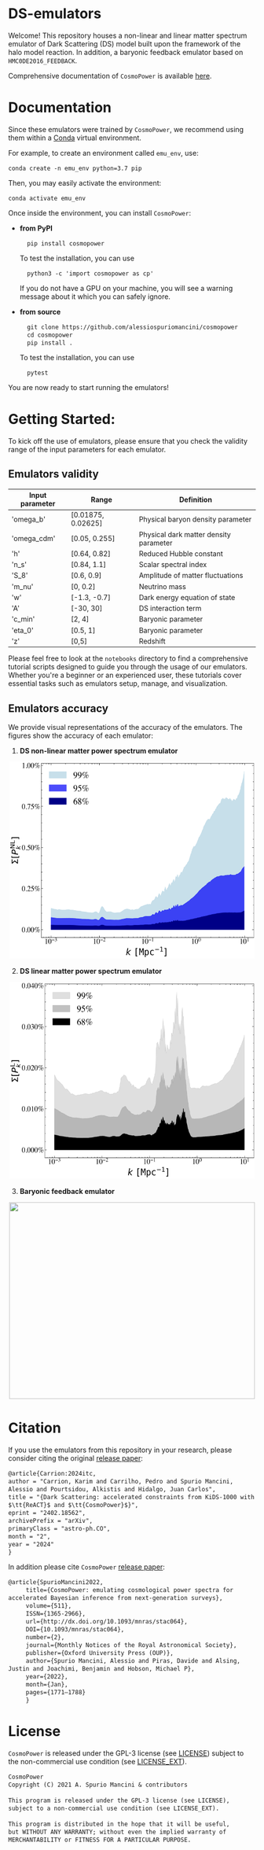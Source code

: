# DS-emulators

Welcome! This repository houses a non-linear and linear matter spectrum emulator of Dark Scattering (DS) model built upon the framework of the halo model reaction. In addition, a baryonic feedback emulator based on ``HMC0DE2016_FEEDBACK``. 

Comprehensive documentation of ``CosmoPower`` is available [here](https://alessiospuriomancini.github.io/cosmopower).

# Documentation

Since these emulators were trained by ``CosmoPower``, we recommend using them within a [Conda](https://docs.conda.io/projects/conda/en/latest/index.html) virtual environment. 

For example, to create an environment called ``emu_env``, use:

    conda create -n emu_env python=3.7 pip

Then, you may easily activate the environment:

    conda activate emu_env

Once inside the environment, you can install ``CosmoPower``:

- **from PyPI**

        pip install cosmopower

    To test the installation, you can use

        python3 -c 'import cosmopower as cp'
    
    If you do not have a GPU on your machine, you will see a warning message about it which you can safely ignore.

- **from source**

        git clone https://github.com/alessiospuriomancini/cosmopower
        cd cosmopower
        pip install .

    To test the installation, you can use

        pytest

You are now ready to start running the emulators! 


# Getting Started:

To kick off the use of emulators, please ensure that you check the validity range of the input parameters for each emulator. 

## Emulators validity

|  Input parameter   |   Range   |    Definition   |
|   ---------   | ------------ | ------------ |
|   'omega_b'   | [0.01875, 0.02625] | Physical baryon density parameter |
|   'omega_cdm' | [0.05, 0.255] | Physical dark matter density parameter |
|      'h'      | [0.64, 0.82] | Reduced Hubble constant |
|     'n_s'     | [0.84, 1.1]  | Scalar spectral index |
|     'S_8'     | [0.6, 0.9] | Amplitude of matter fluctuations |
|     'm_nu'     | [0, 0.2] | Neutrino mass |
|      'w'      | [-1.3, -0.7] | Dark energy equation of state |
|      'A'      | [-30, 30] | DS interaction term |
|    'c_min'    | [2, 4] | Baryonic parameter |
|    'eta_0'    | [0.5, 1] | Baryonic parameter |
|      'z'      | [0,5] | Redshift |


Please feel free to look at the `notebooks` directory to find a comprehensive tutorial scripts designed to guide you through the usage of our emulators. Whether you're a beginner or an experienced user, these tutorials cover essential tasks such as emulators setup, manage, and visualization.

## Emulators accuracy

We provide visual representations of the accuracy of the emulators. The figures show the accuracy of each emulator:

1. **DS non-linear matter power spectrum emulator**
<div align="center">
</div>
<div align="center"><img src="https://github.com/karimpsi22/DS-emulators/blob/main/accuracy_DS_nonlinear_emulator.png" width="500" height="400"> 
</div>

2. **DS linear matter power spectrum emulator**
<div align="center">
</div>
<div align="center"><img src="https://github.com/karimpsi22/DS-emulators/blob/main/accuracy_linear_emulator.png" width="500" height="400"> 
</div>

3. **Baryonic feedback emulator**
<div align="center">
</div>
<div align="center"><img src="https://github.com/karimpsi22/DS-emulators/blob/main/accuracy_bayonic_emulator.png" width="500" height="400"> 
</div>


# Citation

If you use the emulators from this repository in your research, please consider citing the original [release paper](https://arxiv.org/abs/2402.18562):

    @article{Carrion:2024itc,
    author = "Carrion, Karim and Carrilho, Pedro and Spurio Mancini, Alessio and Pourtsidou, Alkistis and Hidalgo, Juan Carlos",
    title = "{Dark Scattering: accelerated constraints from KiDS-1000 with $\tt{ReACT}$ and $\tt{CosmoPower}$}",
    eprint = "2402.18562",
    archivePrefix = "arXiv",
    primaryClass = "astro-ph.CO",
    month = "2",
    year = "2024"
    }

In addition please cite  ``CosmoPower`` [release paper](https://arxiv.org/abs/2106.03846):

    @article{SpurioMancini2022,
         title={CosmoPower: emulating cosmological power spectra for accelerated Bayesian inference from next-generation surveys},
         volume={511},
         ISSN={1365-2966},
         url={http://dx.doi.org/10.1093/mnras/stac064},
         DOI={10.1093/mnras/stac064},
         number={2},
         journal={Monthly Notices of the Royal Astronomical Society},
         publisher={Oxford University Press (OUP)},
         author={Spurio Mancini, Alessio and Piras, Davide and Alsing, Justin and Joachimi, Benjamin and Hobson, Michael P},
         year={2022},
         month={Jan},
         pages={1771–1788}
         }


# License

``CosmoPower`` is released under the GPL-3 license (see [LICENSE](https://github.com/alessiospuriomancini/cosmopower/blob/main/LICENSE)) subject to 
the non-commercial use condition (see [LICENSE_EXT](https://github.com/alessiospuriomancini/cosmopower/blob/main/LICENSE_EXT)).

    CosmoPower
    Copyright (C) 2021 A. Spurio Mancini & contributors

    This program is released under the GPL-3 license (see LICENSE), 
    subject to a non-commercial use condition (see LICENSE_EXT).

    This program is distributed in the hope that it will be useful,
    but WITHOUT ANY WARRANTY; without even the implied warranty of
    MERCHANTABILITY or FITNESS FOR A PARTICULAR PURPOSE.
